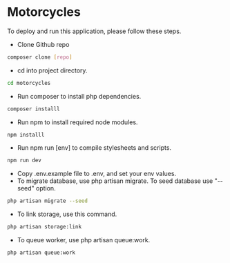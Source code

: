 # Motorcycles

To deploy and run this application, please follow these steps.

- Clone Github repo
```sh
composer clone [repo]
```
- cd into project directory.
```sh
cd motorcycles
```
- Run composer to install php dependencies.
```sh
composer installl
```
- Run npm to install required node modules.
```sh
npm installl
```
- Run npm run [env] to compile stylesheets and scripts.
```sh
npm run dev
```
- Copy .env.example file to .env, and set your env values.
- To migrate database, use php artisan migrate. To seed database use "--seed" option.
```sh
php artisan migrate --seed
```
- To link storage, use this command.
```sh
php artisan storage:link
```
- To queue worker, use php artisan queue:work.
```sh
php artisan queue:work
```
